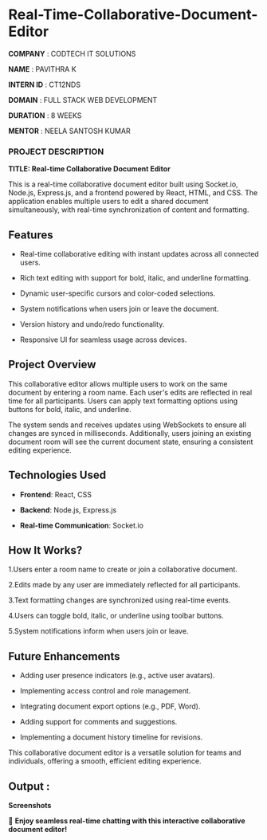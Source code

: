 ﻿# Real-Time-Collaborative-Document-Editor

 **COMPANY** : CODTECH IT SOLUTIONS

**NAME** : PAVITHRA K

**INTERN ID** : CT12NDS

**DOMAIN** : FULL STACK WEB DEVELOPMENT

**DURATION** : 8 WEEKS

**MENTOR** : NEELA SANTOSH KUMAR

### **PROJECT DESCRIPTION**

**TITLE: Real-time Collaborative Document Editor**

This is a real-time collaborative document editor built using Socket.io, Node.js, Express.js, and a frontend powered by React, HTML, and CSS. The application enables multiple users to edit a shared document simultaneously, with real-time synchronization of content and formatting.

## **Features**

- Real-time collaborative editing with instant updates across all connected users.

- Rich text editing with support for bold, italic, and underline formatting.

- Dynamic user-specific cursors and color-coded selections.

- System notifications when users join or leave the document.

- Version history and undo/redo functionality.

- Responsive UI for seamless usage across devices.

## **Project Overview**
This collaborative editor allows multiple users to work on the same document by entering a room name. Each user's edits are reflected in real time for all participants. Users can apply text formatting options using buttons for bold, italic, and underline.

The system sends and receives updates using WebSockets to ensure all changes are synced in milliseconds. Additionally, users joining an existing document room will see the current document state, ensuring a consistent editing experience.

## **Technologies Used**

- **Frontend**: React, CSS

- **Backend**: Node.js, Express.js

- **Real-time Communication**: Socket.io

## **How It Works?**

1.Users enter a room name to create or join a collaborative document.

2.Edits made by any user are immediately reflected for all participants.

3.Text formatting changes are synchronized using real-time events.

4.Users can toggle bold, italic, or underline using toolbar buttons.

5.System notifications inform when users join or leave.

## **Future Enhancements**

- Adding user presence indicators (e.g., active user avatars).

- Implementing access control and role management.

- Integrating document export options (e.g., PDF, Word).

- Adding support for comments and suggestions.

- Implementing a document history timeline for revisions.

This collaborative document editor is a versatile solution for teams and individuals, offering a smooth, efficient editing experience.

## **Output :**

**Screenshots**

🚀 **Enjoy seamless real-time chatting with this interactive collaborative document editor!**  



